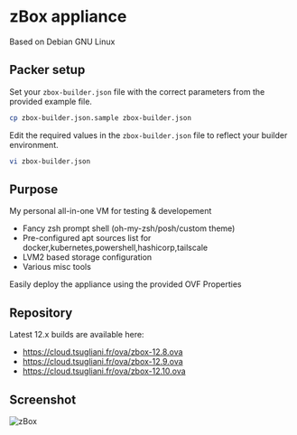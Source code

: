 # zBox appliance

Based on Debian GNU Linux


## Packer setup

Set your `zbox-builder.json` file with the correct parameters from the provided example file.

```bash
cp zbox-builder.json.sample zbox-builder.json
```

Edit the required values in the `zbox-builder.json` file to reflect your builder environment.

```bash
vi zbox-builder.json
```


## Purpose

My personal all-in-one VM for testing & developement

- Fancy zsh prompt shell (oh-my-zsh/posh/custom theme)
- Pre-configured apt sources list for docker,kubernetes,powershell,hashicorp,tailscale
- LVM2 based storage configuration
- Various misc tools

Easily deploy the appliance using the provided OVF Properties

## Repository

Latest 12.x builds are available here:

- https://cloud.tsugliani.fr/ova/zbox-12.8.ova
- https://cloud.tsugliani.fr/ova/zbox-12.9.ova
- https://cloud.tsugliani.fr/ova/zbox-12.10.ova


## Screenshot

![zBox](https://cloud.tsugliani.fr/zbox-defaults.png)
